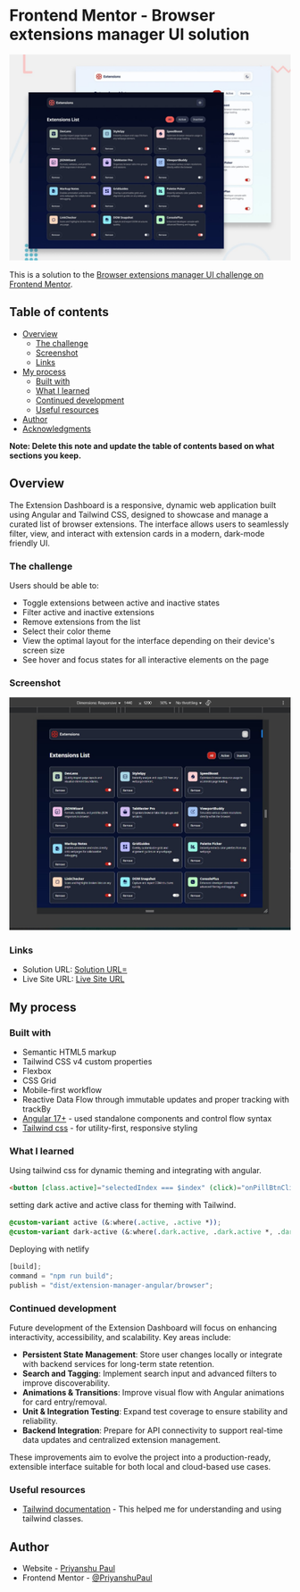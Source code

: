 # Frontend Mentor - Browser extensions manager UI solution

![Design preview for the Browser extensions manager UI coding challenge](./preview.jpg)

This is a solution to the [Browser extensions manager UI challenge on Frontend Mentor](https://www.frontendmentor.io/challenges/browser-extension-manager-ui-yNZnOfsMAp).

## Table of contents

- [Overview](#overview)
  - [The challenge](#the-challenge)
  - [Screenshot](#screenshot)
  - [Links](#links)
- [My process](#my-process)
  - [Built with](#built-with)
  - [What I learned](#what-i-learned)
  - [Continued development](#continued-development)
  - [Useful resources](#useful-resources)
- [Author](#author)
- [Acknowledgments](#acknowledgments)

**Note: Delete this note and update the table of contents based on what sections you keep.**

## Overview

The Extension Dashboard is a responsive, dynamic web application built using Angular and Tailwind CSS, designed to showcase and manage a curated list of browser extensions. The interface allows users to seamlessly filter, view, and interact with extension cards in a modern, dark-mode friendly UI.

### The challenge

Users should be able to:

- Toggle extensions between active and inactive states
- Filter active and inactive extensions
- Remove extensions from the list
- Select their color theme
- View the optimal layout for the interface depending on their device's screen size
- See hover and focus states for all interactive elements on the page

### Screenshot

![](./screenshot.jpg)

### Links

- Solution URL: [Solution URL=](https://github.com/PriyanshuPaul/extension-manager-angular)
- Live Site URL: [Live Site URL](https://extension-manager-angular.netlify.app/)

## My process

### Built with

- Semantic HTML5 markup
- Tailwind CSS v4 custom properties
- Flexbox
- CSS Grid
- Mobile-first workflow
- Reactive Data Flow through immutable updates and proper tracking with trackBy
- [Angular 17+](https://angular.dev/) - used standalone components and control flow syntax
- [Tailwind css](https://tailwindcss.com/) - for utility-first, responsive styling

### What I learned

Using tailwind css for dynamic theming and integrating with angular.

```html
<button [class.active]="selectedIndex === $index" (click)="onPillBtnClick($index)">{{btn}}/></button>
```

setting dark active and active class for theming with Tailwind.

```css
@custom-variant active (&:where(.active, .active *));
@custom-variant dark-active (&:where(.dark.active, .dark.active *, .dark .active, .dark .active *));
```

Deploying with netlify

```js
[build];
command = "npm run build";
publish = "dist/extension-manager-angular/browser";
```

### Continued development

Future development of the Extension Dashboard will focus on enhancing interactivity, accessibility, and scalability. Key areas include:

- **Persistent State Management**: Store user changes locally or integrate with backend services for long-term state retention.
- **Search and Tagging**: Implement search input and advanced filters to improve discoverability.
- **Animations & Transitions**: Improve visual flow with Angular animations for card entry/removal.
- **Unit & Integration Testing**: Expand test coverage to ensure stability and reliability.
- **Backend Integration**: Prepare for API connectivity to support real-time data updates and centralized extension management.

These improvements aim to evolve the project into a production-ready, extensible interface suitable for both local and cloud-based use cases.

### Useful resources

- [Tailwind documentation](https://tailwindcss.com/) - This helped me for understanding and using tailwind classes.

## Author

- Website - [Priyanshu Paul](https://www.linkedin.com/in/priyanshu-paul-048772a5/)
- Frontend Mentor - [@PriyanshuPaul](https://www.frontendmentor.io/profile/PriyanshuPaul)
